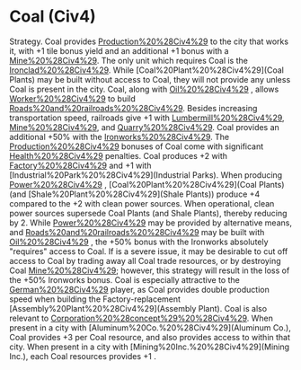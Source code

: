 # Coal (Civ4)

Strategy.
Coal provides [Production%20%28Civ4%29](Production) to the city that works it, with +1 tile bonus yield and an additional +1 bonus with a [Mine%20%28Civ4%29](Mine).
The only unit which requires Coal is the [Ironclad%20%28Civ4%29](Ironclad). While [Coal%20Plant%20%28Civ4%29](Coal Plants) may be built without access to Coal, they will not provide any unless Coal is present in the city. Coal, along with [Oil%20%28Civ4%29](Oil) , allows [Worker%20%28Civ4%29](Workers) to build [Roads%20and%20railroads%20%28Civ4%29](railroads). Besides increasing transportation speed, railroads give +1 with [Lumbermill%20%28Civ4%29](Lumbermills), [Mine%20%28Civ4%29](Mines), and [Quarry%20%28Civ4%29](Quarries). Coal provides an additional +50% with the [Ironworks%20%28Civ4%29](Ironworks).
The [Production%20%28Civ4%29](Production) bonuses of Coal come with significant [Health%20%28Civ4%29](Unhealthiness) penalties. Coal produces +2 with [Factory%20%28Civ4%29](Factories) and +1 with [Industrial%20Park%20%28Civ4%29](Industrial Parks). When producing [Power%20%28Civ4%29](Power) , [Coal%20Plant%20%28Civ4%29](Coal Plants) (and [Shale%20Plant%20%28Civ4%29](Shale Plants)) produce +4 compared to the +2 with clean power sources. When operational, clean power sources supersede Coal Plants (and Shale Plants), thereby reducing by 2. 
While [Power%20%28Civ4%29](Power) may be provided by alternative means, and [Roads%20and%20railroads%20%28Civ4%29](railroads) may be built with [Oil%20%28Civ4%29](Oil) , the +50% bonus with the Ironworks absolutely "requires" access to Coal. If is a severe issue, it may be desirable to cut off access to Coal by trading away all Coal trade resources, or by destroying Coal [Mine%20%28Civ4%29](Mines); however, this strategy will result in the loss of the +50% Ironworks bonus.
Coal is especially attractive to the [German%20%28Civ4%29](German) player, as Coal provides double production speed when building the Factory-replacement [Assembly%20Plant%20%28Civ4%29](Assembly Plant).
Coal is also relevant to [Corporation%20%28concept%29%20%28Civ4%29](Corporations). When present in a city with [Aluminum%20Co.%20%28Civ4%29](Aluminum Co.), Coal provides +3 per Coal resource, and also provides access to within that city. When present in a city with [Mining%20Inc.%20%28Civ4%29](Mining Inc.), each Coal resources provides +1 .